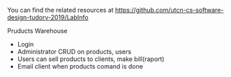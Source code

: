 You can find the related resources at https://github.com/utcn-cs-software-design-tudorv-2019/LabInfo

Pruducts Warehouse
- Login
- Administrator CRUD on products, users
- Users can sell products to clients, make bill(raport)
- Email client when products comand is done
